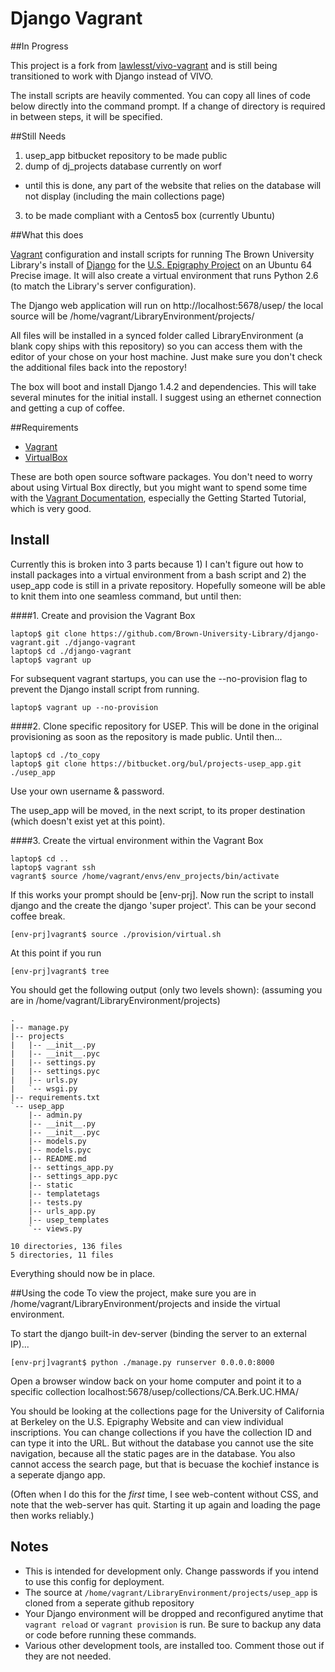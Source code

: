 # Django Vagrant

##In Progress

This project is a fork from [lawlesst/vivo-vagrant](https://github.com/lawlesst/vivo-vagrant) and is still being transitioned to work with Django instead of VIVO.

The install scripts are heavily commented.  You can copy all lines of code below directly into the command prompt.  If a change of directory is required in between steps, it will be specified.

##Still Needs
1. usep_app bitbucket repository to be made public
2. dump of dj_projects database currently on worf
  - until this is done, any part of the website that relies on the database will not display (including the main collections page)
3. to be made compliant with a Centos5 box (currently Ubuntu)

##What this does

[Vagrant](http://www.vagrantup.com/) configuration and install scripts for running The Brown University Library's install of [Django](http://djangoproject.org) for the [U.S. Epigraphy Project](http://library.brown.edu/projects/usep/collections/) on an Ubuntu 64 Precise image. It will also create a virtual environment that runs Python 2.6 (to match the Library's server configuration).

The Django web application will run on http://localhost:5678/usep/ the local source will be /home/vagrant/LibraryEnvironment/projects/

All files will be installed in a synced folder called LibraryEnvironment (a blank copy ships with this repository) so you can access them with the editor of your chose on your host machine.  Just make sure you don't check the additional files back into the repostory!

The box will boot and install Django 1.4.2 and dependencies.  This will take several minutes for the initial install.  I suggest using an ethernet connection and getting a cup of coffee.

##Requirements

- [Vagrant](http://www.vagrantup.com/)
- [VirtualBox](https://www.virtualbox.org/)

These are both open source software packages.  You don't need to worry about using Virtual Box directly, but you might want to spend some time with the [Vagrant Documentation](http://docs.vagrantup.com/v2/), especially the Getting Started Tutorial, which is very good.

## Install

Currently this is broken into 3 parts because 1) I can't figure out how to install packages into a virtual environment from a bash script and 2) the usep_app code is still in a private repository.  Hopefully someone will be able to knit them into one seamless command, but until then:

####1. Create and provision the Vagrant Box

    laptop$ git clone https://github.com/Brown-University-Library/django-vagrant.git ./django-vagrant
    laptop$ cd ./django-vagrant
    laptop$ vagrant up

For subsequent vagrant startups, you can use the --no-provision flag to prevent the Django install script from running.

    laptop$ vagrant up --no-provision

####2. Clone specific repository for USEP.
This will be done in the original provisioning as soon as the repository is made public.  Until then...

    laptop$ cd ./to_copy
    laptop$ git clone https://bitbucket.org/bul/projects-usep_app.git ./usep_app

Use your own username & password.

The usep_app will be moved, in the next script, to its proper destination (which doesn't exist yet at this point).

####3. Create the virtual environment within the Vagrant Box

    laptop$ cd ..
    laptop$ vagrant ssh
    vagrant$ source /home/vagrant/envs/env_projects/bin/activate

If this works your prompt should be [env-prj].  Now run the script to install django and the create the django 'super project'.  This can be your second coffee break.

    [env-prj]vagrant$ source ./provision/virtual.sh

At this point if you run

    [env-prj]vagrant$ tree

 You should get the following output (only two levels shown):
(assuming you are in /home/vagrant/LibraryEnvironment/projects)

    .
    |-- manage.py
    |-- projects
    |   |-- __init__.py
    |   |-- __init__.pyc
    |   |-- settings.py
    |   |-- settings.pyc
    |   |-- urls.py
    |   `-- wsgi.py
    |-- requirements.txt
    `-- usep_app
        |-- admin.py
        |-- __init__.py
        |-- __init__.pyc
        |-- models.py
        |-- models.pyc
        |-- README.md
        |-- settings_app.py
        |-- settings_app.pyc
        |-- static
        |-- templatetags
        |-- tests.py
        |-- urls_app.py
        |-- usep_templates
        `-- views.py

    10 directories, 136 files
    5 directories, 11 files

Everything should now be in place.

##Using the code
To view the project, make sure you are in /home/vagrant/LibraryEnvironment/projects and inside the virtual environment.

To start the django built-in dev-server (binding the server to an external IP)...

    [env-prj]vagrant$ python ./manage.py runserver 0.0.0.0:8000

Open a browser window back on your home computer and point it to a specific collection localhost:5678/usep/collections/CA.Berk.UC.HMA/

You should be looking at the collections page for the University of California at Berkeley on the U.S. Epigraphy Website and can view individual inscriptions.  You can change collections if you have the collection ID and can type it into the URL.  But without the database you cannot use the site navigation, because all the static pages are in the database.  You also cannot access the search page, but that is becuase the kochief instance is a seperate django app.

(Often when I do this for the _first_ time, I see web-content without CSS, and note that the web-server has quit. Starting it up again and loading the page then works reliably.)

## Notes
 * This is intended for development only.  Change passwords if you intend to use this config for deployment.
 * The source at `/home/vagrant/LibraryEnvironment/projects/usep_app` is cloned from a seperate github repository
 * Your Django environment will be dropped and reconfigured anytime that `vagrant reload` or `vagrant provision` is run.  Be sure to backup any data or code before running these commands.
 * Various other development tools, are installed too.  Comment those out if they are not needed.
